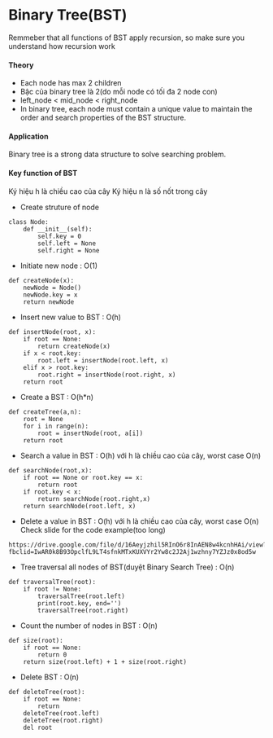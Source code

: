 # Binary Tree(BST)

Remmeber that all functions of BST apply recursion, so make sure you understand how recursion work

#### Theory
- Each node has max 2 children
- Bậc của binary tree là 2(do mỗi node có tối đa 2 node con)
- left_node < mid_node < right_node
- In binary tree, each node must contain a unique value to maintain the order and search properties of the BST structure.

#### Application

Binary tree is a strong data structure to solve searching problem. 

#### Key function of BST
Ký hiệu h là chiều cao của cây
Ký hiệu n là số nốt trong cây

- Create struture of node
```
class Node:
    def __init__(self):
        self.key = 0
        self.left = None
        self.right = None
```
- Initiate new node : O(1)
```
def createNode(x):
    newNode = Node()
    newNode.key = x
    return newNode
```
- Insert new value to BST : O(h)
```
def insertNode(root, x):
    if root == None:
        return createNode(x)
    if x < root.key:
        root.left = insertNode(root.left, x)
    elif x > root.key:
        root.right = insertNode(root.right, x)
    return root
```
- Create a BST : O(h*n)
```
def createTree(a,n):
    root = None
    for i in range(n):
        root = insertNode(root, a[i])
    return root
```
- Search a value in BST : O(h) với h là chiều cao của cây, worst case O(n)
```
def searchNode(root,x):
    if root == None or root.key == x:
        return root
    if root.key < x:
        return searchNode(root.right,x)
    return searchNode(root.left, x)
```
- Delete a value in BST : O(h) với h là chiều cao của cây, worst case O(n)
Check slide for the code example(too long)
```
https://drive.google.com/file/d/16Aeyjzhil5RInO6r8InAEN8w4kcnhHAi/view?fbclid=IwAR0k8B93OpclfL9LT4sfnkMTxKUXVYr2Yw8c2J2Aj1wzhny7YZJz0x8od5w
```
- Tree traversal all nodes of BST(duyệt Binary Search Tree) : O(n)
```
def traversalTree(root):
    if root != None:
        traversalTree(root.left)
        print(root.key, end='')
        traversalTree(root.right)
```
- Count the number of nodes in BST : O(n)
```
def size(root):
    if root == None:
        return 0
    return size(root.left) + 1 + size(root.right)
```
- Delete BST : O(n)
```
def deleteTree(root):
    if root == None:
        return
    deleteTree(root.left)
    deleteTree(root.right)
    del root
```





